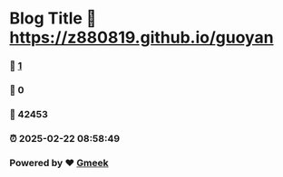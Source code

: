 # Blog Title :link: https://z880819.github.io/guoyan 
### :page_facing_up: [1](https://z880819.github.io/guoyan/tag.html) 
### :speech_balloon: 0 
### :hibiscus: 42453 
### :alarm_clock: 2025-02-22 08:58:49 
### Powered by :heart: [Gmeek](https://github.com/Meekdai/Gmeek)
